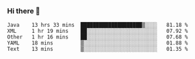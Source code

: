 ### Hi there 👋

<!--
**urzz/urzz** is a ✨ _special_ ✨ repository because its `README.md` (this file) appears on your GitHub profile.

Here are some ideas to get you started:

- 🔭 I’m currently working on ...
- 🌱 I’m currently learning ...
- 👯 I’m looking to collaborate on ...
- 🤔 I’m looking for help with ...
- 💬 Ask me about ...
- 📫 How to reach me: ...
- 😄 Pronouns: ...
- ⚡ Fun fact: ...
-->

<!--START_SECTION:waka-->
```text
Java    13 hrs 33 mins  ████████████████████▒░░░░   81.18 % 
XML     1 hr 19 mins    ██░░░░░░░░░░░░░░░░░░░░░░░   07.92 % 
Other   1 hr 16 mins    ██░░░░░░░░░░░░░░░░░░░░░░░   07.68 % 
YAML    18 mins         ▒░░░░░░░░░░░░░░░░░░░░░░░░   01.88 % 
Text    13 mins         ▒░░░░░░░░░░░░░░░░░░░░░░░░   01.35 % 
```
<!--END_SECTION:waka-->
